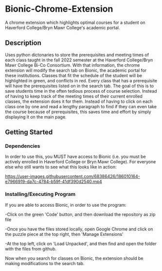 # Bionic-Chrome-Extension
A chrome extension which highlights optimal courses for a student on Haverford College/Bryn Mawr College's academic portal.

## Description

Uses python dictonaries to store the prerequisites and meeting times of each class taught in the fall 2022 semester at
the Haverford College/Bryn Mawr College Bi-Co Consortium. With that information, the chrome extension will modify the search tab on 
Bionic, the academic portal for these institutions. Classes that fit the schedule of the student will be highlighted in green, 
and conflicts in red. Every class that has a prerequisite will have the prerequisites listed on in the search tab. The goal of this is to
save students time in the often tedious process of course selection. Instead of having to keep track of the meeting times of their current
enrolled classes, the extension does it for them. Instead of having to click on each class one by one and read a lengthy paragraph
to find if they can even take the course because of prerequisites, this saves time and effort by simply displaying it on the main page.


## Getting Started

### Dependencies

In order to use this, you MUST have access to Bionic (i.e. you must be actively enrolled in Haverford College or Bryn Mawr College). 
For everyone else who still wants to see what this looks like in action:

https://user-images.githubusercontent.com/68386426/186010164-e7966919-da7c-4784-b59f-41df390d2540.mp4


### Installing/Executing Program

If you are able to access Bionic, in order to use the program:

-Click on the green 'Code' button, and then download the repository as zip file

-Once you have the files stored locally, open Google Chrome and click on the puzzle piece at the top right, then 'Manage Extensions'

-At the top left, click on 'Load Unpacked', and then find and open the folder with the files from github.

Now when you search for classes on Bionic, the extension should be making modifications to the search tab.
